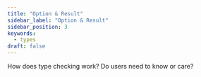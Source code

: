 ```yaml
---
title: "Option & Result"
sidebar_label: "Option & Result"
sidebar_position: 3
keywords:
  - types
draft: false
---
```


How does type checking work? Do users need to know or care?
